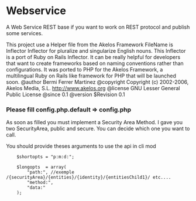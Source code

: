# Webservice
A Web Service REST base if you want to work on REST protocol and publish some services.

This project use a Helper file from the Akelos Framework
FileName is Inflector
Inflector for pluralize and singularize English nouns.
This Inflector is a port of Ruby on Rails Inflector. It can be really helpful for developers that want to create 
frameworks based on naming conventions rather than configurations.
It was ported to PHP for the Akelos Framework, a multilingual Ruby on Rails like framework for PHP that will be launched
soon.
@author Bermi Ferrer Martinez
@copyright Copyright (c) 2002-2006, Akelos Media, S.L. http://www.akelos.org
@license GNU Lesser General Public License
@since 0.1
@version $Revision 0.1

### Please fill config.php.default => config.php

As soon as filled you must implement a Security Area Method. I gave you two SecurityArea, public and secure. You can decide which one you want to call.


You should provide theses arguments to use the api in cli mod

        $shortopts = "p:m:d:";

        $longopts  = array(
            "path:", //exemple /{securityArea}/{entities}/{identity}/{entitiesChild1}/ etc....
            "method:",
            "data:"
        );
